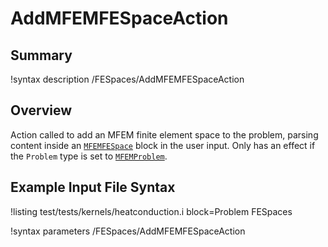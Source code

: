 # AddMFEMFESpaceAction

## Summary

!syntax description /FESpaces/AddMFEMFESpaceAction

## Overview

Action called to add an MFEM finite element space to the problem, parsing content inside an
[`MFEMFESpace`](source/fespaces/MFEMFESpace.md) block in the user input. Only has an effect if the
`Problem` type is set to [`MFEMProblem`](source/problem/MFEMProblem.md).

## Example Input File Syntax

!listing test/tests/kernels/heatconduction.i block=Problem FESpaces

!syntax parameters /FESpaces/AddMFEMFESpaceAction
